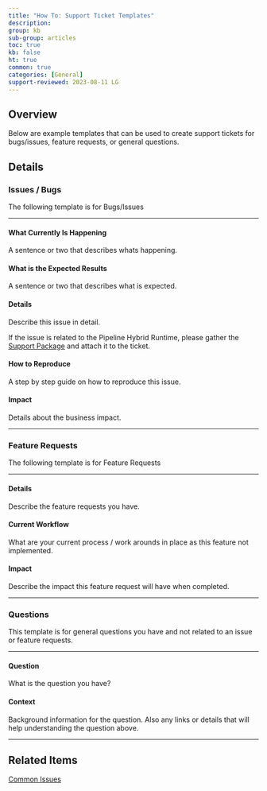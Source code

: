 ```yaml
---
title: "How To: Support Ticket Templates"
description: 
group: kb
sub-group: articles
toc: true
kb: false
ht: true
common: true
categories: [General]
support-reviewed: 2023-08-11 LG
---
```


## Overview

Below are example templates that can be used to create support tickets for bugs/issues, feature requests, or general questions.

## Details

### Issues / Bugs

The following template is for Bugs/Issues

---

#### What Currently Is Happening

A sentence or two that describes whats happening.

#### What is the Expected Results

A sentence or two that describes what is expected.

#### Details

Describe this issue in detail.

If the issue is related to the Pipeline Hybrid Runtime, please gather the [Support Package](https://github.com/codefresh-support/hybrid-runner-support) and attach it to the ticket.

#### How to Reproduce

A step by step guide on how to reproduce this issue.

#### Impact

Details about the business impact.

---

### Feature Requests

The following template is for Feature Requests

---

#### Details

Describe the feature requests you have.

#### Current Workflow

What are your current process / work arounds in place as this feature not implemented.

#### Impact

Describe the impact this feature request will have when completed.

---

### Questions

This template is for general questions you have and not related to an issue or feature requests.

---

#### Question

What is the question you have?

#### Context

Background information for the question. Also any links or details that will help understanding the question above.

---

## Related Items

[Common Issues]({{site.baseurl}}/docs/kb/common-issues/)
